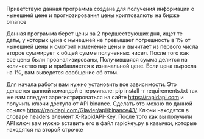 Приветствую данная программа создана для получения информации о нынешней цене и прогнозирования цены криптовалюты на бирже binance

Данная программа берет цены за 2 предшествующих дня, ищет те даты, у которых цена с нынешней не превышает погрешность в 1% от нынешней цены и смотрит изменение цены и вычитает из первого числа второе суммирует к общей сумме полученных чисел. После того как все цены были проанализированы, Получившаяся сумма делится на количество пар и прибавляется к изначальной цене. Если цена выросла на 1%, вам выведется сообщение об этом. 



Для начала работы вам нужно установить все зависимости. Это делается данной командой в терминале: pip install -r requirements.txt
так же вам следует зарегистрироваться на сайте https://rapidapi.com и получить ключи доступа от API binance. Сделать это можно по данной ссылке https://rapidapi.com/Glavier/api/binance43/
Ключи находятся в словаре headers элемент X-RapidAPI-Key. После того как вы получили API ключ вам нужно вставить его в файл rapidkey.py в кавычки, которые находятся на второй строчке 